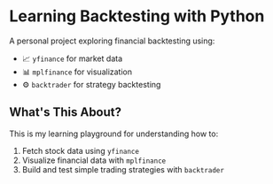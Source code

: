 # Learning Backtesting with Python

A personal project exploring financial backtesting using:
- 📈 `yfinance` for market data
- 📊 `mplfinance` for visualization
- ⚙️ `backtrader` for strategy backtesting

## What's This About?

This is my learning playground for understanding how to:
1. Fetch stock data using `yfinance`
2. Visualize financial data with `mplfinance`
3. Build and test simple trading strategies with `backtrader`
